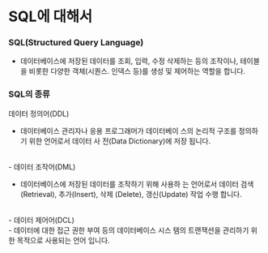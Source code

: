 SQL에 대해서
===============

### SQL(Structured Query Language)

- 데이터베이스에 저장된 데이터를 조회, 입력, 수정 삭제하는 등의 조작이나,
테이블을 비롯한 다양한 객체(시퀀스. 인덱스 등)를 생성 및 제어하는 역할을
합니다.

### SQL의 종류

데이터 정의어(DDL)
- 데이터베이스 관리자나 응용 프로그래머가 데이터베이
스의 논리적 구조를 정의하기 위한 언어로서 데이터 사
전(Data Dictionary)에 저장 됩니다.

</br>
- 데이터 조작어(DML)

- 데이터베이스에 저장된 데이터를 조작하기 위해 사용하
는 언어로서 데이터 검색(Retrieval), 추가(Insert), 삭제
(Delete), 갱신(Update) 작업 수행 합니다.

</br>
- 데이터 제어어(DCL)
</br>
- 데이터에 대한 접근 권한 부여 등의 데이터베이스 시스
템의 트랜잭션을 관리하기 위한 목적으로 사용되는 언어
입니다.
